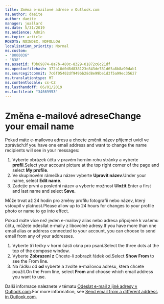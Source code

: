 ```yaml
---
title: Změna e-mailové adrese v Outlook.com
ms.author: daeite
author: daeite
manager: joallard
ms.date: 5/31/2019
ms.audience: Admin
ms.topic: article
ROBOTS: NOINDEX, NOFOLLOW
localization_priority: Normal
ms.custom:
- "8000036"
- "838"
ms.assetid: f0b69874-8a7b-480c-8329-01872c6c21df
ms.openlocfilehash: 372b10d0d8d838123e843de781d65a8b8a90dab1
ms.sourcegitcommit: 7c6f05402df949bb28d8e99be1d3f5a99ec35627
ms.translationtype: MT
ms.contentlocale: cs-CZ
ms.lasthandoff: 06/01/2019
ms.locfileid: "34669953"
---
```

# <a name="change-your-email-name"></a><span data-ttu-id="8d158-102">Změna e-mailové adrese</span><span class="sxs-lookup"><span data-stu-id="8d158-102">Change your email name</span></span>

<span data-ttu-id="8d158-103">Pokud máte e-mailovou adresu a chcete změnit název příjemci uvidí ve zprávách:</span><span class="sxs-lookup"><span data-stu-id="8d158-103">If you have one email address and want to change the name recipients will see in your messages:</span></span>
  
1. <span data-ttu-id="8d158-104">Vyberte obrázek účtu v pravém horním rohu stránky a vyberte **profil**.</span><span class="sxs-lookup"><span data-stu-id="8d158-104">Select your account picture at the top right corner of the page and select **My profile**.</span></span>
1. <span data-ttu-id="8d158-105">Ve skupinovém rámečku název vyberte **Upravit název**.</span><span class="sxs-lookup"><span data-stu-id="8d158-105">Under your name, select **Edit name**.</span></span>
1. <span data-ttu-id="8d158-106">Zadejte první a poslední název a vyberte možnost **Uložit**.</span><span class="sxs-lookup"><span data-stu-id="8d158-106">Enter a first and last name and select **Save**.</span></span>

<span data-ttu-id="8d158-107">Může trvat až 24 hodin pro změny profilu fotografii nebo název, který vstoupil v platnost.</span><span class="sxs-lookup"><span data-stu-id="8d158-107">Please allow up to 24 hours for changes to your profile photo or name to go into effect.</span></span>
  
<span data-ttu-id="8d158-108">Pokud máte více než jeden e-mailový alias nebo adresa připojené k vašemu účtu, můžete odesílat e-maily z libovolné adresy.</span><span class="sxs-lookup"><span data-stu-id="8d158-108">If you have more than one email alias or address connected to your account, you can choose to send email from any of your addresses.</span></span>
  
1. <span data-ttu-id="8d158-109">Vyberte tři tečky v horní části okna pro psaní.</span><span class="sxs-lookup"><span data-stu-id="8d158-109">Select the three dots at the top of the compose window.</span></span>
1. <span data-ttu-id="8d158-110">Vyberte **Zobrazení z** Chcete-li zobrazit řádek od.</span><span class="sxs-lookup"><span data-stu-id="8d158-110">Select **Show From** to see the From line.</span></span>
1. <span data-ttu-id="8d158-111">Na řádku od **od** vyberte a zvolte e-mailovou adresu, která chcete použít.</span><span class="sxs-lookup"><span data-stu-id="8d158-111">On the From line, select **From** and choose which email address you want to use.</span></span>

<span data-ttu-id="8d158-112">Další informace naleznete v tématu [Odeslat e-mail z jiné adresy v Outlook.com](https://go.microsoft.com/fwlink/p/?linkid=2001701&amp;clcid=0x409).</span><span class="sxs-lookup"><span data-stu-id="8d158-112">For more information, see [Send email from a different address in Outlook.com](https://go.microsoft.com/fwlink/p/?linkid=2001701&amp;clcid=0x409).</span></span>